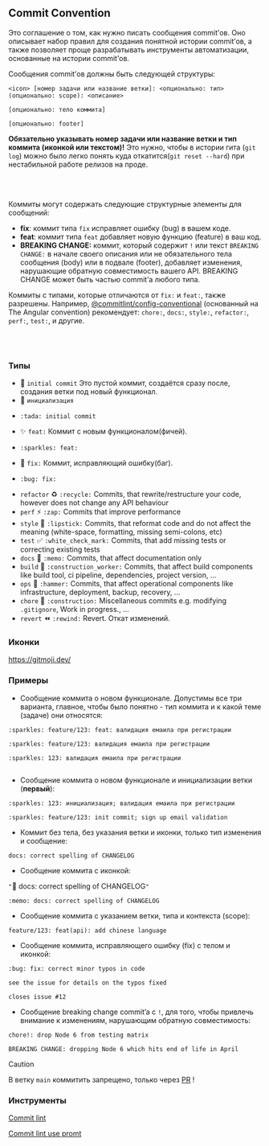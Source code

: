 ## Commit Convention
Это соглашение о том, как нужно писать сообщения commit’ов. Оно описывает набор правил для создания понятной истории commit’ов, 
а также позволяет проще разрабатывать инструменты автоматизации, основанные на истории commit’ов.

Сообщения commit’ов должны быть следующей структуры:
```
<icon> [номер задачи или название ветки]: <опционально: тип>(опционально: scope): <описание>

[опционально: тело коммита]

[опционально: footer]
```

**Обязательно указывать номер задачи или название ветки и тип коммита (иконкой или текстом)!** 
Это нужно, чтобы в истории гита (`git log`) можно было легко понять куда откатится(`git reset --hard`) при нестабильной работе релизов на проде.

<br>
<br>

Коммиты могут содержать следующие структурные элементы для сообщений:

- **fix**: коммит типа `fix` исправляет ошибку (bug) в вашем коде.
- **feat**: коммит типа `feat` добавляет новую функцию (feature) в ваш код.
- **BREAKING CHANGE:** коммит, который содержит `!` или текст `BREAKING CHANGE:` в начале своего описания или не обязательного тела сообщения (body) или в подвале (footer), добавляет изменения, нарушающие обратную совместимость вашего API.
BREAKING CHANGE может быть частью commit’а любого типа.

Коммиты с типами, которые отличаются от `fix:` и `feat:`, также разрешены.
Например, [@commitlint/config-conventional](https://github.com/conventional-changelog/commitlint/tree/master/%40commitlint/config-conventional) (основанный на The Angular convention) рекомендует: `chore:`, `docs:`, `style:`, `refactor:`, `perf:`, `test:`, и другие.

<br>
<br>

### Типы
* :tada: `initial commit` Это пустой коммит, создаётся сразу после, создания ветки под новый функционал.
* :tada: `инициализация` 
* ```
  :tada: initial commit
  ```
* :sparkles: `feat:` Коммит с новым функционалом(фичей).
* ```
  :sparkles: feat: 
  ```
* :bug: `fix:` Коммит, исправляющий ошибку(баг).
* ```
  :bug: fix: 
  ```
* `refactor` :recycle: `:recycle:` Commits, that rewrite/restructure your code, however does not change any API behaviour
* `perf` :zap: `:zap:` Commits that improve performance
* `style` :lipstick: `:lipstick:` Commits, that reformat code and do not affect the meaning (white-space, formatting, missing semi-colons, etc)
* `test` :white_check_mark: `:white_check_mark:` Commits, that add missing tests or correcting existing tests
* `docs` :memo: `:memo:` Commits, that affect documentation only
* `build` :construction_worker: `:construction_worker:` Commits, that affect build components like build tool, ci pipeline, dependencies, project version, ...
* `ops` :hammer: `:hammer:` Commits, that affect operational components like infrastructure, deployment, backup, recovery, ...
* `chore` :construction: `:construction:` Miscellaneous commits e.g. modifying `.gitignore`, Work in progress., ...
* `revert` :rewind: `:rewind:` Revert. Откат изменений.

### Иконки
https://gitmoji.dev/

### Примеры

- Сообщение коммита о новом функционале. Допустимы все три варианта, главное, чтобы было понятно - тип коммита и к какой теме (задаче) они относятся:
```  
:sparkles: feature/123: feat: валидация емаила при регистрации

:sparkles: feature/123: валидация емаила при регистрации

:sparkles: 123: валидация емаила при регистрации
 
```

- Сообщение коммита о новом функционале и инициализации ветки (**первый**):

```
:sparkles: 123: инициализация; валидация емаила при регистрации
  
:sparkles: feature/123: init commit; sign up email validation 
```
  
- Коммит без тела, без указания ветки и иконки, только тип изменения и сообщение:
```  
docs: correct spelling of CHANGELOG
```

- Сообщение коммита с иконкой:
  
`"`:memo: docs: correct spelling of CHANGELOG`"`
```  
:memo: docs: correct spelling of CHANGELOG
```



- Сообщение коммита с указанием ветки, типа и контекста (scope):

```
feature/123: feat(api): add chinese language
```

- Сообщение коммита, исправляющего ошибку (fix) с телом и иконкой:
  
```
:bug: fix: correct minor typos in code

see the issue for details on the typos fixed

closes issue #12
```

- Сообщение breaking change commit’a с `!`, для того, чтобы привлечь внимание к изменениям, нарушающим обратную совместимость:
  
```
chore!: drop Node 6 from testing matrix

BREAKING CHANGE: dropping Node 6 which hits end of life in April
```

>[!CAUTION]
>В ветку `main` коммитить запрещено, только через [PR](./pr-conv.md) !

### Инструменты
[Commit lint](https://commitlint.js.org/reference/cli)

[Commit lint use promt](https://commitlint.js.org/guides/use-prompt)

